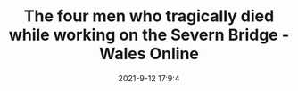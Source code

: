 ---
"title": "The four men who tragically died while working on the Severn Bridge - Wales Online"
"date": "2021-9-12 17:9:4"
"feed_name": "GOOGLENEWSINDUSTRIAL"
"feed_website": "https://news.google.com/search?q=industrial%2Bincident&hl=en-US&gl=US&ceid=US:en"
"feed_rss": "https://news.google.com/rss/search?q=industrial%2Bincident&hl=en-US&gl=US&ceid=US:en"
"link": "https://www.walesonline.co.uk/news/wales-news/four-men-died-severn-bridge-21548532"
"file": "_posts/2021-1-1-e6f0ee964be5e479487375b73dc7908c7b3f019b.md"
"accident": "0"
"drilling": "0"
---